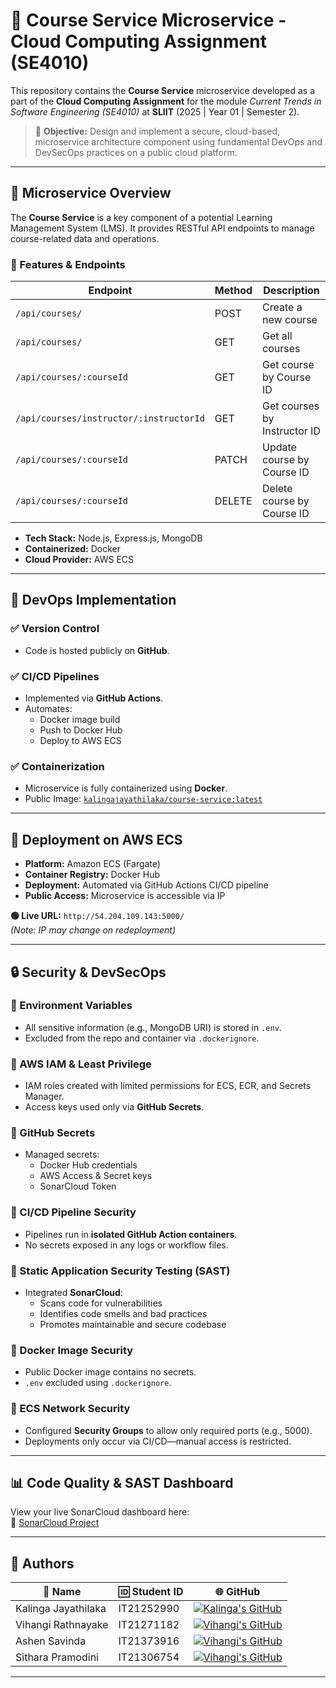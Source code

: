 # 🧩 Course Service Microservice - Cloud Computing Assignment (SE4010)

This repository contains the **Course Service** microservice developed as a part of the **Cloud Computing Assignment** for the module _Current Trends in Software Engineering (SE4010)_ at **SLIIT** (2025 | Year 01 | Semester 2).

> 🎯 **Objective:** Design and implement a secure, cloud-based, microservice architecture component using fundamental DevOps and DevSecOps practices on a public cloud platform.

---

## 🧱 Microservice Overview

The **Course Service** is a key component of a potential Learning Management System (LMS). It provides RESTful API endpoints to manage course-related data and operations.

### 📌 Features & Endpoints

| Endpoint                                 | Method | Description                              |
|------------------------------------------|--------|------------------------------------------|
| `/api/courses/`                          | POST   | Create a new course                      |
| `/api/courses/`                          | GET    | Get all courses                          |
| `/api/courses/:courseId`                | GET    | Get course by Course ID                  |
| `/api/courses/instructor/:instructorId` | GET    | Get courses by Instructor ID             |
| `/api/courses/:courseId`                | PATCH  | Update course by Course ID               |
| `/api/courses/:courseId`                | DELETE | Delete course by Course ID               |

- **Tech Stack:** Node.js, Express.js, MongoDB
- **Containerized:** Docker
- **Cloud Provider:** AWS ECS

---

## 🔧 DevOps Implementation

### ✅ Version Control
- Code is hosted publicly on **GitHub**.

### ✅ CI/CD Pipelines
- Implemented via **GitHub Actions**.
- Automates:
  - Docker image build
  - Push to Docker Hub
  - Deploy to AWS ECS

### ✅ Containerization
- Microservice is fully containerized using **Docker**.
- Public Image: [`kalingajayathilaka/course-service:latest`](https://hub.docker.com/repository/docker/kalingajayathilaka/course-service)

---

## 🚀 Deployment on AWS ECS

- **Platform:** Amazon ECS (Fargate)
- **Container Registry:** Docker Hub
- **Deployment:** Automated via GitHub Actions CI/CD pipeline
- **Public Access:** Microservice is accessible via IP

**🟢 Live URL:** `http://54.204.109.143:5000/`  
_(Note: IP may change on redeployment)_

---

## 🔒 Security & DevSecOps

### 🔐 Environment Variables
- All sensitive information (e.g., MongoDB URI) is stored in `.env`.
- Excluded from the repo and container via `.dockerignore`.

### 🔐 AWS IAM & Least Privilege
- IAM roles created with limited permissions for ECS, ECR, and Secrets Manager.
- Access keys used only via **GitHub Secrets**.

### 🔐 GitHub Secrets
- Managed secrets:
  - Docker Hub credentials
  - AWS Access & Secret keys
  - SonarCloud Token

### 🔐 CI/CD Pipeline Security
- Pipelines run in **isolated GitHub Action containers**.
- No secrets exposed in any logs or workflow files.

### 🔐 Static Application Security Testing (SAST)
- Integrated **SonarCloud**:
  - Scans code for vulnerabilities
  - Identifies code smells and bad practices
  - Promotes maintainable and secure codebase

### 🔐 Docker Image Security
- Public Docker image contains no secrets.
- `.env` excluded using `.dockerignore`.

### 🔐 ECS Network Security
- Configured **Security Groups** to allow only required ports (e.g., 5000).
- Deployments only occur via CI/CD—manual access is restricted.

---

## 📊 Code Quality & SAST Dashboard

View your live SonarCloud dashboard here:  
🔗 [SonarCloud Project](https://sonarcloud.io/project/information?id=IT21252990_CTSE_Assignment_01)

---

## 👥 Authors


| 👤 Name | 🆔 Student ID | 🌐 GitHub |
|--------|---------|-----------|
| Kalinga Jayathilaka | IT21252990 | [![Kalinga's GitHub](https://img.shields.io/badge/@kalingajayathilaka-181717?style=flat-square&logo=github&logoColor=white)](https://github.com/IT21252990) |
| Vihangi Rathnayake | IT21271182 | [![Vihangi's GitHub](https://img.shields.io/badge/@vihangirathnayake-181717?style=flat-square&logo=github&logoColor=white)](https://github.com/IT21271182) |
| Ashen Savinda | IT21373916 | [![Vihangi's GitHub](https://img.shields.io/badge/@ashensavinda-181717?style=flat-square&logo=github&logoColor=white)](https://github.com/Ashen-Savinda) |
| Sithara Pramodini | IT21306754 | [![Vihangi's GitHub](https://img.shields.io/badge/@sitharapramodini-181717?style=flat-square&logo=github&logoColor=white)](https://github.com/SitharaPramodini) |

---